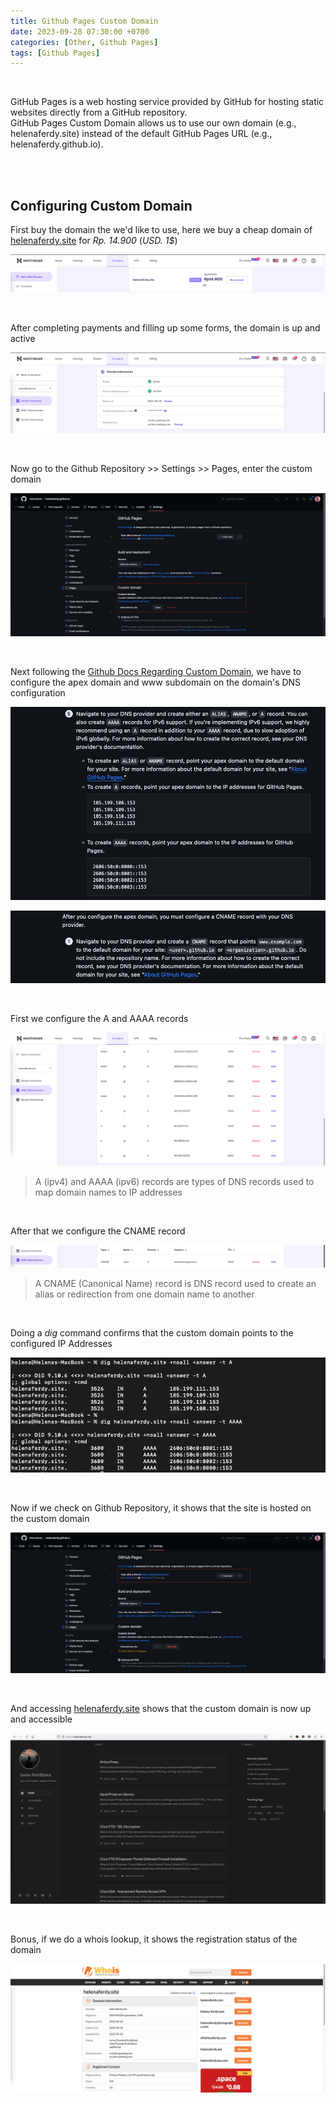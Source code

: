 ```yaml
---
title: Github Pages Custom Domain
date: 2023-09-28 07:30:00 +0700
categories: [Other, Github Pages]
tags: [Github Pages]
---
```


<br>

GitHub Pages is a web hosting service provided by GitHub for hosting static websites directly from a GitHub repository. <br>
GitHub Pages Custom Domain allows us to use our own domain (e.g., helenaferdy.site) instead of the default GitHub Pages URL (e.g., helenaferdy.github.io).

<br>
<br>

## Configuring Custom Domain

First buy the domain the we'd like to use, here we buy a cheap domain of [helenaferdy.site](https://helenaferdy.github.io) for *Rp. 14.900* (*USD. 1$*)

![x](/static/2023-09-28-github-domain/00.png)

<br>

After completing payments and filling up some forms, the domain is up and active

![x](/static/2023-09-28-github-domain/01.png)

<br>

Now go to the Github Repository >> Settings >> Pages, enter the custom domain

![x](/static/2023-09-28-github-domain/02.png)

<br>

Next following the [Github Docs Regarding Custom Domain](https://docs.github.com/en/pages/configuring-a-custom-domain-for-your-github-pages-site/managing-a-custom-domain-for-your-github-pages-site), we have to configure the apex domain and www subdomain on the domain's DNS configuration

![x](/static/2023-09-28-github-domain/03.png)

![x](/static/2023-09-28-github-domain/03a.png)

<br>

First we configure the A and AAAA records

![x](/static/2023-09-28-github-domain/04.png)

> A (ipv4) and AAAA (ipv6) records are types of DNS records used to map domain names to IP addresses

<br>

After that we configure the CNAME record

![x](/static/2023-09-28-github-domain/05.png)

> A CNAME (Canonical Name) record is DNS record used to create an alias or redirection from one domain name to another

<br>

Doing a *dig* command confirms that the custom domain points to the configured IP Addresses

![x](/static/2023-09-28-github-domain/04a.png)

<br>

Now if we check on Github Repository, it shows that the site is hosted on the custom domain

![x](/static/2023-09-28-github-domain/08.png)

<br>

And accessing [helenaferdy.site](https://helenaferdy.github.io) shows that the custom domain is now up and accessible

![x](/static/2023-09-28-github-domain/06a.png)

<br>

Bonus, if we do a whois lookup, it shows the registration status of the domain 

![x](/static/2023-09-28-github-domain/07.png)

<br>




